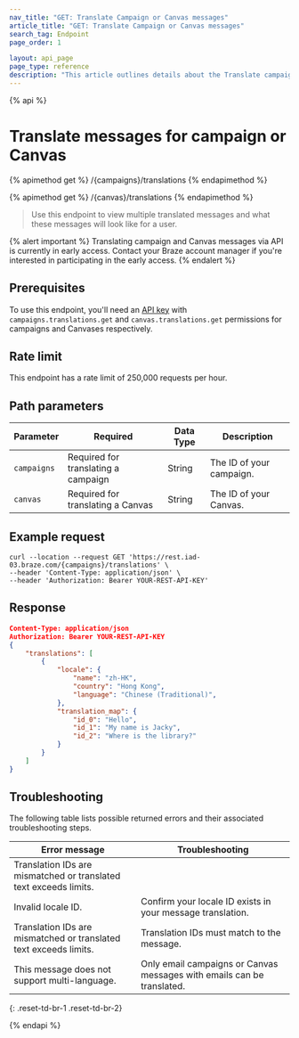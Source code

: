 ```yaml
---
nav_title: "GET: Translate Campaign or Canvas messages"
article_title: "GET: Translate Campaign or Canvas messages"
search_tag: Endpoint
page_order: 1

layout: api_page
page_type: reference
description: "This article outlines details about the Translate campaign or Canvas messages endpoint."
---
```


{% api %}
# Translate messages for campaign or Canvas
{% apimethod get %}
/{campaigns}/translations
{% endapimethod %}

{% apimethod get %}
/{canvas}/translations
{% endapimethod %}

> Use this endpoint to view multiple translated messages and what these messages will look like for a user.

{% alert important %}
Translating campaign and Canvas messages via API is currently in early access. Contact your Braze account manager if you're interested in participating in the early access.
{% endalert %}

## Prerequisites

To use this endpoint, you'll need an [API key]({{site.baseurl}}/api/basics#rest-api-key/) with `campaigns.translations.get` and `canvas.translations.get` permissions for campaigns and Canvases respectively.

## Rate limit

This endpoint has a rate limit of 250,000 requests per hour.

## Path parameters

| Parameter | Required | Data Type | Description |
| --------- | ---------| --------- | ----------- |
|`campaigns`| Required for translating a campaign | String | The ID of your campaign. |
|`canvas`| Required for translating a Canvas | String | The ID of your Canvas. |

## Example request

```
curl --location --request GET 'https://rest.iad-03.braze.com/{campaigns}/translations' \
--header 'Content-Type: application/json' \
--header 'Authorization: Bearer YOUR-REST-API-KEY'
```

## Response

```json
Content-Type: application/json
Authorization: Bearer YOUR-REST-API-KEY
{
	"translations": [
		{
			"locale": {
 				"name": "zh-HK",
 				"country": "Hong Kong",
 				"language": "Chinese (Traditional)",
			},
			"translation_map": {
				"id_0": "Hello",
				"id_1": "My name is Jacky",
				"id_2": "Where is the library?"
			}
		}
	]
}
```

## Troubleshooting

The following table lists possible returned errors and their associated troubleshooting steps.

| Error message | Troubleshooting |
| --- | --- |
| Translation IDs are mismatched or translated text exceeds limits. | 
| Invalid locale ID. | Confirm your locale ID exists in your message translation. |
| Translation IDs are mismatched or translated text exceeds limits. | Translation IDs must match to the message. |
| This message does not support multi-language. | Only email campaigns or Canvas messages with emails can be translated. |
{: .reset-td-br-1 .reset-td-br-2}

{% endapi %}